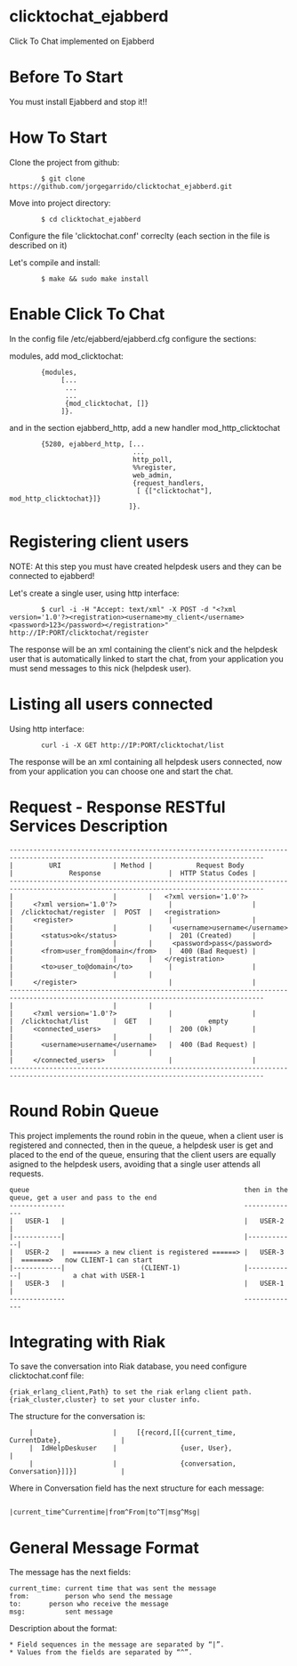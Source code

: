 clicktochat_ejabberd
====================

Click To Chat implemented on Ejabberd

Before To Start
====

You must install Ejabberd and stop it!!

How To Start
====

Clone the project from github:

			$ git clone https://github.com/jorgegarrido/clicktochat_ejabberd.git

Move into project directory:

			$ cd clicktochat_ejabberd

Configure the file 'clicktochat.conf' correclty (each section in the file is described on it)

Let's compile and install:

			$ make && sudo make install

Enable Click To Chat
====

In the config file /etc/ejabberd/ejabberd.cfg configure the sections:

modules, add mod_clicktochat:

			{modules,
		         [...
          		  ...
          		  ...
          		  {mod_clicktochat, []}
         		 ]}.

and in the section ejabberd_http, add a new handler mod_http_clicktochat

			{5280, ejabberd_http, [...
                                   ...
                                   http_poll,
                                   %%register,
                                   web_admin,
                                   {request_handlers,
                                    [ {["clicktochat"], mod_http_clicktochat}]}
                                  ]}.


Registering client users
====

NOTE: At this step you must have created helpdesk users and they can be connected to ejabberd!

Let's create a single user, using http interface:

			$ curl -i -H "Accept: text/xml" -X POST -d "<?xml version='1.0'?><registration><username>my_client</username><password>123</password></registration>" http://IP:PORT/clicktochat/register

The response will be an xml containing the client's nick and the 
helpdesk user that is automatically linked to start the chat, from your
application you must send messages to this nick (helpdesk user).

Listing all users connected
====

Using http interface:

			curl -i -X GET http://IP:PORT/clicktochat/list

The response will be an xml containing all helpdesk users connected, now from your 
application you can choose one and start the chat.

Request - Response RESTful Services Description
====

	--------------------------------------------------------------------------------------------------------------------------------------
	|         URI             | Method |           Request Body             |              Response                 |  HTTP Status Codes |
	--------------------------------------------------------------------------------------------------------------------------------------
	|                         |        |   <?xml version='1.0'?>            |     <?xml version='1.0'?>             |                    |
	|  /clicktochat/register  |  POST  |   <registration>                   |     <register>                        |                    |
	|                         |        |     <username>username</username>  |       <status>ok</status>             |  201 (Created)     |            
	|                         |        |     <password>pass</password>      |       <from>user_from@domain</from>   |  400 (Bad Request) |
	|                         |        |   </registration>                  |       <to>user_to@domain</to>         |                    |
	|                         |        |                                    |     </register>                       |                    |
	--------------------------------------------------------------------------------------------------------------------------------------
	|                         |        |                                    |     <?xml version='1.0'?>             |                    |
	|  /clicktochat/list      |  GET   |              empty                 |     <connected_users>                 |  200 (Ok)          |
	|                         |        |                                    |       <username>username</username>   |  400 (Bad Request) |
	|                         |        |                                    |     </connected_users>                |                    |
	--------------------------------------------------------------------------------------------------------------------------------------
		

Round Robin Queue
====

This project implements the round robin in the queue, when a client user is registered
and connected, then in the queue, a helpdesk user is get and placed to the end
of the queue, ensuring that the client users are equally asigned to the helpdesk users,
avoiding that a single user attends all requests.

	queue                                                      then in the queue, get a user and pass to the end
	--------------                                             --------------
	|   USER-1   |                                             |   USER-2   |
	|------------|                                             |------------|
	|   USER-2   |  ======> a new client is registered ======> |   USER-3   |  =======>   now CLIENT-1 can start
	|------------|                   (CLIENT-1)                |------------|             a chat with USER-1
	|   USER-3   |                                             |   USER-1   |
	--------------                                             --------------

Integrating with Riak
====

To save the conversation into Riak database, you need configure clicktochat.conf file:

	{riak_erlang_client,Path} to set the riak erlang client path.
	{riak_cluster,cluster} to set your cluster info.


The structure for the conversation is:

         |                    |     [{record,[[{current_time, CurrentDate},               |
         |  IdHelpDeskuser    |                {user, User},                              | 
         |                    |                {conversation, Conversation}]]}]           |


Where in Conversation field has the next structure for each message:

                            |current_time^Currentime|from^From|to^T|msg^Msg|

General Message Format
====

The message has the next fields:

	current_time: current time that was sent the message
	from:	      person who send the message		
	to:	      person who receive the message		
	msg:          sent message  

Description about the format:

	* Field sequences in the message are separated by “|”.
	* Values from the fields are separated by “^”.


